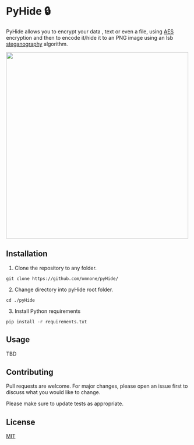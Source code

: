 # PyHide :lock:
PyHide allows you to encrypt your data , text or even a file, using [AES](https://en.wikipedia.org/wiki/Advanced_Encryption_Standard) encryption and then to encode it/hide it to an PNG image using an lsb [steganography](https://en.wikipedia.org/wiki/Steganography) algorithm. 

<img src="screenshot.png" width="500" height="510">


## Installation

1. Clone the repository to any folder.

```
git clone https://github.com/omnone/pyHide/
```

2. Change directory into pyHide root folder.

```
cd ./pyHide
```

3. Install Python requirements

```
pip install -r requirements.txt
```

## Usage
TBD

## Contributing
Pull requests are welcome. For major changes, please open an issue first to discuss what you would like to change.

Please make sure to update tests as appropriate.

## License
[MIT](https://choosealicense.com/licenses/mit/)
